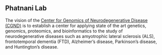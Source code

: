 ## Phatnani Lab

The vision of the [Center for Genomics of Neurodegenerative Disease (CGND)](https://www.nygenome.org/science-technology/faculty-labs/phatnani-lab/) is to establish a center for applying state of the art genetics,
genomics, proteomics, and bioinformatics to the study of neurodegenerative diseases such as amyotrophic lateral sclerosis (ALS),
frontotemporal dementia (FTD), Alzheimer’s disease, Parkinson’s disease, and Huntington’s disease.
